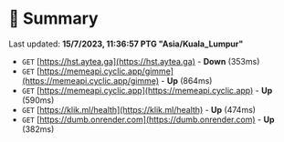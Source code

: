 # 📖 Summary
Last updated: **15/7/2023, 11:36:57 PTG "Asia/Kuala_Lumpur"**

- `GET` [https://hst.aytea.ga](https://hst.aytea.ga) - **Down** (353ms)
- `GET` [https://memeapi.cyclic.app/gimme](https://memeapi.cyclic.app/gimme) - **Up** (864ms)
- `GET` [https://memeapi.cyclic.app](https://memeapi.cyclic.app) - **Up** (590ms)
- `GET` [https://klik.ml/health](https://klik.ml/health) - **Up** (474ms)
- `GET` [https://dumb.onrender.com](https://dumb.onrender.com) - **Up** (382ms)

